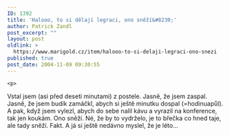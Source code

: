 ```yaml
---
ID: 1392
title: 'Halooo, to si dělají legraci, ono sněží&#8230;'
author: Patrick Zandl
post_excerpt: ""
layout: post
oldlink: >
  https://www.marigold.cz/item/halooo-to-si-delaji-legraci-ono-snezi
published: true
post_date: 2004-11-09 09:30:55
---
```

	<p>
Vstal jsem (asi před deseti minutami) z postele. Jasně, že jsem zaspal. Jasně, že jsem budík zamáčkl, abych si ještě minutku dospal (=hodinuapůl). A pak, když jsem vylezl, abych do sebe nalil kávu a vyrazil na konference, tak jen koukám. Ono sněží. Né, že by to vydrželo, je to břečka co hned taje, ale tady sněží. Fakt. A já si ještě nedávno myslel, že je léto&#8230;
</p>
